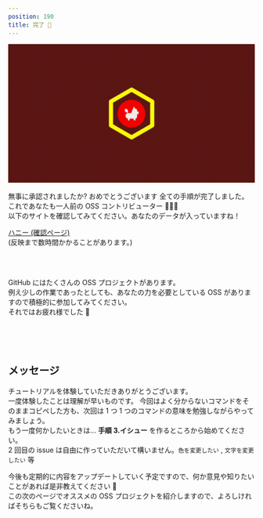 ```yaml
---
position: 190
title: 完了 🥳
---
```


![gif](/tutorial/eye-complete.gif)

無事に承認されましたか? おめでとうございます 全ての手順が完了しました。これであなたも一人前の OSS コントリビューター 🎉🎉🎉  
以下のサイトを確認してみてください。あなたのデータが入っていますね！

<a href="https://hunny-viewer.web.app" class='linkbutton'>ハニー (確認ページ)</a>  
(反映まで数時間かかることがあります。)

<br />
<br />

GitHub にはたくさんの OSS プロジェクトがあります。  
例え少しの作業であったとしても、あなたの力を必要としている OSS がありますので積極的に参加してみてください。  
それではお疲れ様でした 👋

<br />
<br />
<br />

## メッセージ

チュートリアルを体験していただきありがとうございます。  
一度体験したことは理解が早いものです。
今回はよく分からないコマンドをそのままコピペした方も、次回は 1 つ 1 つのコマンドの意味を勉強しながらやってみましょう。  
もう一度何かしたいときは... **手順 3.イシュー** を作るところから始めてください。  
2 回目の issue は自由に作っていただいて構いません。`色を変更したい` , `文字を変更したい` 等

今後も定期的に内容をアップデートしていく予定ですので、何か意見や知りたいことがあれば是非教えてください 🐝  
この次のページでオススメの OSS プロジェクトを紹介しますので、よろしければそちらもご覧くださいね。
